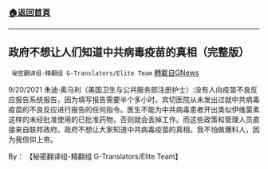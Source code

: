 ###  [:house:返回首頁](https://github.com/ourhimalayas/txt)
---


## 政府不想让人们知道中共病毒疫苗的真相（完整版）
` 秘密翻译组-精翻组 G-Translators/Elite Team` [轉載自GNews](https://gnews.org/zh-hans/1551437/)

9/20/2021 朱迪·奥马利（美国卫生与公共服务部注册护士）:没有人向疫苗不良反应报告系统报告，因为填写报告需要半个多小时。宾切医院从未发出过就中共病毒疫苗的不良反应进行报告的任何指令。医生不能为中共病毒患者开出类似伊维菌素这样的未经批准使用的已批准药物，否则就会丢掉工作。而这些政策和管理人员直接来自联邦政府。政府不想让大家知道中共病毒疫苗的真相。我不怕做爆料人，因为我信仰上帝。

By： 【秘密翻译组-精翻组 G-Translators/Elite Team】
